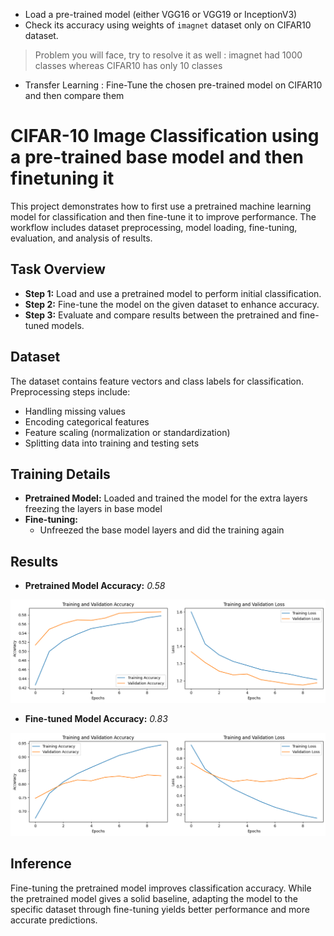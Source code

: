 * Load a pre-trained model (either VGG16 or VGG19 or InceptionV3)
* Check its accuracy using weights of `imagnet` dataset only on CIFAR10 dataset.
> Problem you will face, try to resolve it as well : imagnet had 1000 classes whereas CIFAR10 has only 10 classes
* Transfer Learning : Fine-Tune the chosen pre-trained model on CIFAR10 and then compare them
  

# CIFAR-10 Image Classification using a pre-trained base model and then finetuning it

This project demonstrates how to first use a pretrained machine learning model for classification and then fine-tune it to improve performance. The workflow includes dataset preprocessing, model loading, fine-tuning, evaluation, and analysis of results.

## Task Overview

- **Step 1:** Load and use a pretrained model to perform initial classification.
- **Step 2:** Fine-tune the model on the given dataset to enhance accuracy.
- **Step 3:** Evaluate and compare results between the pretrained and fine-tuned models.

## Dataset

The dataset contains feature vectors and class labels for classification. Preprocessing steps include:

- Handling missing values
- Encoding categorical features
- Feature scaling (normalization or standardization)
- Splitting data into training and testing sets

## Training Details

- **Pretrained Model:** Loaded and trained the model for the extra layers freezing the layers in base model
- **Fine-tuning:**
  - Unfreezed the base model layers and did the training again

## Results

- **Pretrained Model Accuracy:** *0.58*  

![History Plot](output_no_finetune.png)


- **Fine-tuned Model Accuracy:** *0.83*

![History Plot](output_finetune.png)

## Inference

Fine-tuning the pretrained model improves classification accuracy. While the pretrained model gives a solid baseline, adapting the model to the specific dataset through fine-tuning yields better performance and more accurate predictions.